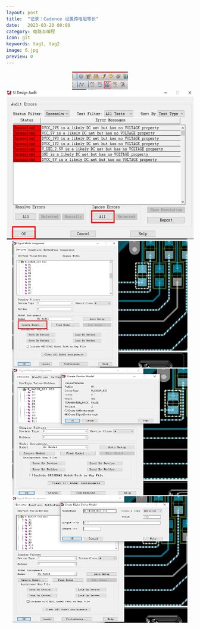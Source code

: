 ```yaml
---
layout: post
title:  "记录：Cadence 设置跨电阻等长"
date:   2023-03-20 00:00
category: 电路与编程
icon: git
keywords: tag1, tag2
image: 6.jpg
preview: 0
---
```


<div align = center>
<img src="/post-img/blog6/b6_0.png" width = "150" height = "50">
</div>

<div align = center>
<img src="/post-img/blog6/b6_1.png" width = "600" height = "400">
</div>

<div align = center>
<img src="/post-img/blog6/b6_2.png" width = "470" height = "340">
</div>

<div align = center>
<img src="/post-img/blog6/b6_3.png" width = "470" height = "340">
</div>

<div align = center>
<img src="/post-img/blog6/b6_4.png" width = "470" height = "340">
</div>
